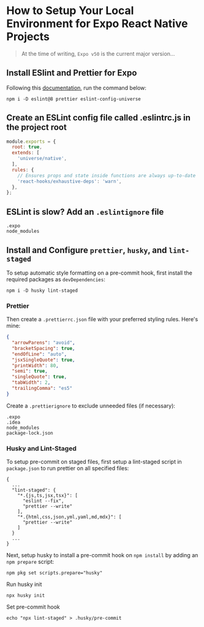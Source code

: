# How to Setup Your Local Environment for Expo React Native Projects

> At the time of writing, `Expo v50` is the current major version...

## Install ESlint and Prettier for Expo

Following this [documentation](https://docs.expo.dev/guides/using-eslint/), run the command below:

```
npm i -D eslint@8 prettier eslint-config-universe
```

## Create an ESLint config file called .eslintrc.js in the project root

```javascript
module.exports = {
  root: true,
  extends: [
    'universe/native',
  ],
  rules: {
    // Ensures props and state inside functions are always up-to-date
    'react-hooks/exhaustive-deps': 'warn',
  },
};
```

## ESLint is slow? Add an `.eslintignore` file

```
.expo
node_modules
```

## Install and Configure `prettier`, `husky`, and `lint-staged`

To setup automatic style formatting on a pre-commit hook, first install the required packages as `devDependencies`:

```
npm i -D husky lint-staged
```

### Prettier

Then create a `.prettierrc.json` file with your preferred styling rules. Here's mine:

```json
{
  "arrowParens": "avoid",
  "bracketSpacing": true,
  "endOfLine": "auto",
  "jsxSingleQuote": true,
  "printWidth": 80,
  "semi": true,
  "singleQuote": true,
  "tabWidth": 2,
  "trailingComma": "es5"
}
```

Create a `.prettierignore` to exclude unneeded files (if necessary):
```
.expo
.idea
node_modules
package-lock.json
```

### Husky and Lint-Staged

To setup pre-commit on staged files, first setup a lint-staged script in `package.json` to run prettier on all specified files:

```
{
  ...
  "lint-staged": {
    "*.{js,ts,jsx,tsx}": [
      "eslint --fix",
      "prettier --write"
    ],
    "*.{html,css,json,yml,yaml,md,mdx}": [
      "prettier --write"
    ]
  }
  ...
}
```

Next, setup husky to install a pre-commit hook on `npm install` by adding an `npm prepare` script:

```
npm pkg set scripts.prepare="husky"
```

Run husky init

```
npx husky init
```

Set pre-commit hook

```
echo "npx lint-staged" > .husky/pre-commit
```
